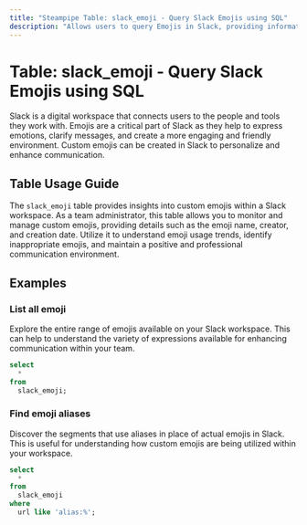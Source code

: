 ```yaml
---
title: "Steampipe Table: slack_emoji - Query Slack Emojis using SQL"
description: "Allows users to query Emojis in Slack, providing information on custom emojis available in a workspace."
---
```


# Table: slack_emoji - Query Slack Emojis using SQL

Slack is a digital workspace that connects users to the people and tools they work with. Emojis are a critical part of Slack as they help to express emotions, clarify messages, and create a more engaging and friendly environment. Custom emojis can be created in Slack to personalize and enhance communication.

## Table Usage Guide

The `slack_emoji` table provides insights into custom emojis within a Slack workspace. As a team administrator, this table allows you to monitor and manage custom emojis, providing details such as the emoji name, creator, and creation date. Utilize it to understand emoji usage trends, identify inappropriate emojis, and maintain a positive and professional communication environment.

## Examples

### List all emoji
Explore the entire range of emojis available on your Slack workspace. This can help to understand the variety of expressions available for enhancing communication within your team.

```sql
select
  *
from
  slack_emoji;
```

### Find emoji aliases
Discover the segments that use aliases in place of actual emojis in Slack. This is useful for understanding how custom emojis are being utilized within your workspace.

```sql
select
  *
from
  slack_emoji
where
  url like 'alias:%';
```